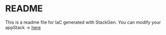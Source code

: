 # README
This is a readme file for IaC generated with StackGen.
You can modify your appStack -> [here](http://main.dev.stackgen.com/appstacks/a9fe955c-5f1a-407f-9ee8-1fe433053d6d)

